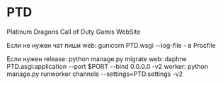 # PTD
Platinum Dragons Call of Duty Gamis WebSite

Если не нужен чат пиши  web: gunicorn PTD.wsgi --log-file - в Procfile

Если нужен
release: python manage.py migrate
web: daphne PTD.asgi:application --port $PORT --bind 0.0.0.0 -v2
worker: python manage.py runworker channels --settings=PTD.settings -v2

